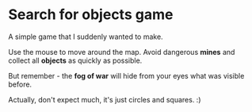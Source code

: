 # Search for objects game
A simple game that I suddenly wanted to make.


Use the mouse to move around the map.
Avoid dangerous **mines** and collect all **objects** as quickly as possible.

But remember - the **fog of war** will hide from your eyes what was visible before.


Actually, don't expect much, it's just circles and squares. :)
